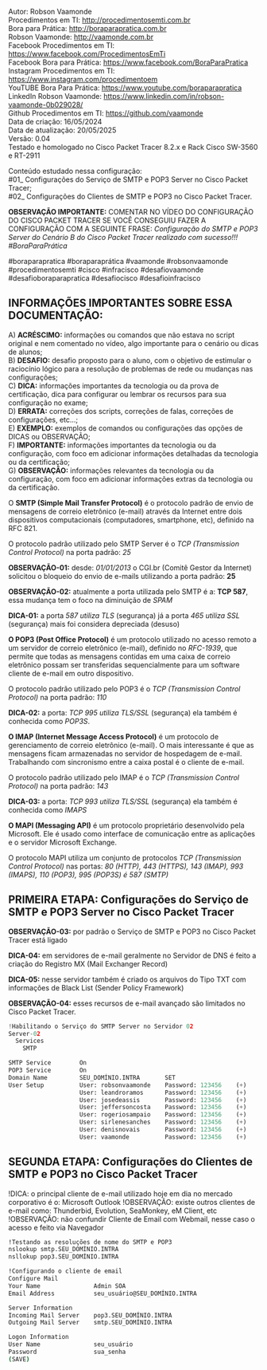 Autor: Robson Vaamonde<br>
Procedimentos em TI: http://procedimentosemti.com.br<br>
Bora para Prática: http://boraparapratica.com.br<br>
Robson Vaamonde: http://vaamonde.com.br<br>
Facebook Procedimentos em TI: https://www.facebook.com/ProcedimentosEmTi<br>
Facebook Bora para Prática: https://www.facebook.com/BoraParaPratica<br>
Instagram Procedimentos em TI: https://www.instagram.com/procedimentoem<br>
YouTUBE Bora Para Prática: https://www.youtube.com/boraparapratica<br>
LinkedIn Robson Vaamonde: https://www.linkedin.com/in/robson-vaamonde-0b029028/<br>
Github Procedimentos em TI: https://github.com/vaamonde<br>
Data de criação: 16/05/2024<br>
Data de atualização: 20/05/2025<br>
Versão: 0.04<br>
Testado e homologado no Cisco Packet Tracer 8.2.x e Rack Cisco SW-3560 e RT-2911

Conteúdo estudado nessa configuração:<br>
#01_ Configurações do Serviço de SMTP e POP3 Server no Cisco Packet Tracer;<br>
#02_ Configurações do Clientes de SMTP e POP3 no Cisco Packet Tracer.<br>

**OBSERVAÇÃO IMPORTANTE:** COMENTAR NO VÍDEO DO CONFIGURAÇÃO DO CISCO PACKET TRACER SE VOCÊ CONSEGUIU FAZER A CONFIGURAÇÃO COM A SEGUINTE FRASE: *Configuração do SMTP e POP3 Server do Cenário B do Cisco Packet Tracer realizado com sucesso!!! #BoraParaPrática*

#boraparapratica #boraparaprática #vaamonde #robsonvaamonde #procedimentosemti #cisco #infracisco #desafiovaamonde #desafioboraparapratica #desafiocisco #desafioinfracisco

## INFORMAÇÕES IMPORTANTES SOBRE ESSA DOCUMENTAÇÃO:

A) **ACRÉSCIMO:** informações ou comandos que não estava no script original e nem comentado no vídeo, algo importante para o cenário ou dicas de alunos;<br>
B) **DESAFIO:** desafio proposto para o aluno, com o objetivo de estimular o raciocínio lógico para a resolução de problemas de rede ou mudanças nas configurações;<br>
C) **DICA:** informações importantes da tecnologia ou da prova de certificação, dica para configurar ou lembrar os recursos para sua configuração no exame;<br>
D) **ERRATA:** correções dos scripts, correções de falas, correções de configurações, etc...;<br>
E) **EXEMPLO:** exemplos de comandos ou configurações das opções de DICAS ou OBSERVAÇÃO;<br>
F) **IMPORTANTE:** informações importantes da tecnologia ou da configuração, com foco em adicionar informações detalhadas da tecnologia ou da certificação;<br>
G) **OBSERVAÇÃO:** informações relevantes da tecnologia ou da configuração, com foco em adicionar informações extras da tecnologia ou da certificação.

O **SMTP (Simple Mail Transfer Protocol)** é o protocolo padrão de envio de mensagens de correio eletrônico (e-mail) através da Internet entre dois dispositivos computacionais (computadores, smartphone, etc), definido na RFC 821.

O protocolo padrão utilizado pelo SMTP Server é o *TCP (Transmission Control Protocol)* na porta padrão: *25*

**OBSERVAÇÃO-01:** desde: *01/01/2013* o CGI.br (Comitê Gestor da Internet) solicitou o bloqueio do envio de e-mails utilizando a porta padrão: **25**

**OBSERVAÇÃO-02:** atualmente a porta utilizada pelo SMTP é a: **TCP 587**, essa mudança tem o foco na diminuição de *SPAM*

**DICA-01:** a porta *587 utiliza TLS* (segurança) já a porta *465 utiliza SSL* (segurança) mais foi considera depreciada (desuso)

**O POP3 (Post Office Protocol)** é um protocolo utilizado no acesso remoto a um servidor de correio eletrônico (e-mail), definido no *RFC-1939*, que permite que todas as mensagens contidas em uma caixa de correio eletrônico possam ser transferidas sequencialmente para um software cliente de e-mail em outro dispositivo.

O protocolo padrão utilizado pelo POP3 é o *TCP (Transmission Control Protocol)* na porta padrão: *110*

**DICA-02:** a porta: *TCP 995 utiliza TLS/SSL* (segurança) ela também é conhecida como *POP3S*.

**O IMAP (Internet Message Access Protocol)** é um protocolo de gerenciamento de correio eletrônico (e-mail). O mais interessante é que as mensagens ficam armazenadas no servidor de hospedagem de e-mail. Trabalhando com sincronismo entre a caixa postal é o cliente de e-mail.

O protocolo padrão utilizado pelo IMAP é o *TCP (Transmission Control Protocol)* na porta padrão: *143*

**DICA-03:** a porta: *TCP 993 utiliza TLS/SSL* (segurança) ela também é conhecida como *IMAPS*

**O MAPI (Messaging API)** é um protocolo proprietário desenvolvido pela Microsoft. Ele é usado como interface de comunicação entre as aplicações e o servidor Microsoft Exchange.

O protocolo MAPI utiliza um conjunto de protocolos *TCP (Transmission Control Protocol)* nas portas: *80 (HTTP), 443 (HTTPS), 143 (IMAP), 993 (IMAPS), 110 (POP3), 995 (POP3S) é 587 (SMTP)*

## PRIMEIRA ETAPA: Configurações do Serviço de SMTP e POP3 Server no Cisco Packet Tracer

**OBSERVAÇÃO-03:** por padrão o Serviço de SMTP e POP3 no Cisco Packet Tracer está ligado

**DICA-04:** em servidores de e-mail geralmente no Servidor de DNS é feito a criação do Registro MX (Mail Exchanger Record)

**DICA-05:** nesse servidor também é criado os arquivos do Tipo TXT com informações de Black List (Sender Policy Framework)

**OBSERVAÇÃO-04:** esses recursos de e-mail avançado são limitados no Cisco Packet Tracer. 

```python
!Habilitando o Serviço do SMTP Server no Servidor 02
Server-02
  Services
    SMTP

SMTP Service        On
POP3 Service        On
Domain Name         SEU_DOMÍNIO.INTRA       SET
User Setup          User: robsonvaamonde    Password: 123456    (+)     Email: robsonvaamonde@SEU_DOMÍNIO.INTRA
                    User: leandroramos      Password: 123456    (+)     Email: leandroramos@SEU_DOMÍNIO.INTRA
                    User: josedeassis       Password: 123456    (+)     Email: josedeassis@SEU_DOMÍNIO.INTRA
                    User: jeffersoncosta    Password: 123456    (+)     Email: jeffersoncosta@SEU_DOMÍNIO.INTRA
                    User: rogeriosampaio    Password: 123456    (+)     Email: rogeriosampaio@SEU_DOMÍNIO.INTRA
                    User: sirlenesanches    Password: 123456    (+)     Email: sirlenesanches@SEU_DOMÍNIO.INTRA
                    User: denisnovais       Password: 123456    (+)     Email: denisnovais@SEU_DOMÍNIO.INTRA
                    User: vaamonde          Password: 123456    (+)     Email: vaamonde@SEU_DOMÍNIO.INTRA
```

## SEGUNDA ETAPA: Configurações do Clientes de SMTP e POP3 no Cisco Packet Tracer

!DICA: o principal cliente de e-mail utilizado hoje em dia no mercado corporativo é o: Microsoft Outlook
!OBSERVAÇÃO: existe outros clientes de e-mail como: Thunderbid, Evolution, SeaMonkey, eM Client, etc
!OBSERVAÇÃO: não confundir Cliente de Email com Webmail, nesse caso o acesso e feito via Navegador

```bash
!Testando as resoluções de nome do SMTP e POP3
nslookup smtp.SEU_DOMÍNIO.INTRA
nsllokup pop3.SEU_DOMÍNIO.INTRA

!Configurando o cliente de email
Configure Mail
Your Name               Admin SOA
Email Address           seu_usuário@SEU_DOMÍNIO.INTRA

Server Information
Incoming Mail Server    pop3.SEU_DOMÍNIO.INTRA
Outgoing Mail Server    smtp.SEU_DOMÍNIO.INTRA

Logon Information
User Name               seu_usuário
Password                sua_senha
(SAVE)
```